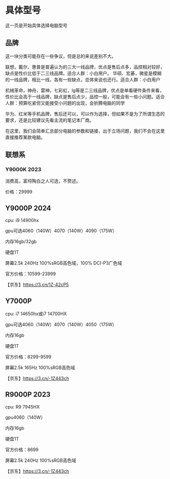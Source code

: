 # 具体型号

这一页是开始具体选择电脑型号

## 品牌
这一块分类可能存在一些争议，但是总的来说差别不大。

联想，戴尔，惠普是普遍认为的三大一线品牌，优点是售后点多，品控相对较好，缺点是性价比低于二三线品牌。适合人群：小白用户。
华硕、宏碁，微星是模糊的一线品牌，相比一线，各有一些缺点，总体来说也还行。适合人群：小白用户

机械革命，神舟，雷神，七彩虹，lg等是二三线品牌，优点是单看硬件条件来看，性价比会高于一线品牌，缺点是售后点少，品控一般，可能会有一些小问题。适合人群：预算吃紧但又能接受小问题的出现，会折腾电脑的同学

华为、红米等手机品牌，售后还可以，可以作为选择，但如果不是为了所谓生态的要求，还是比较建议先看主流的笔记本厂商。

在这里，我们会简单汇总部分电脑的参数和链接，出于立场问题，我们不会在这里直接推荐某款电脑。

## 联想系

### Y9000K 2023

消费高，富埒陶白之人可选，不赘述。

价格：29999

## Y9000P 2024
cpu: i9 14900hx

gpu可选4060（140W）4070（140W）4090（175W）

内存16gb/32gb

硬盘1T

屏幕2.5k 240Hz 100%sRGB高色域，100% DCI-P3广色域

官方价格：10599-23999

【京东】https://3.cn/1Z-42cP5

## Y7000P
cpu: i7 14650hx或i7 14700HX

gpu可选4060（140W）4070（140W）4050（175W）

内存16gb

硬盘1T

官方价格：8299-9599

屏幕2.5k 165Hz 100%sRGB高色域

【京东】https://3.cn/-1Z443ch

## R9000P 2023
cpu: R9 7945HX

gpu4060（140W）

内存16gb

硬盘1T

官方价格：8699

屏幕2.5k 240Hz 100%sRGB高色域

【京东】https://3.cn/-1Z443ch